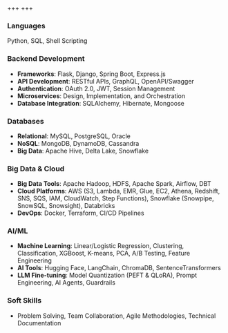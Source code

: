 +++
+++

### Languages  
Python, SQL, Shell Scripting

### Backend Development  
- **Frameworks**: Flask, Django, Spring Boot, Express.js  
- **API Development**: RESTful APIs, GraphQL, OpenAPI/Swagger  
- **Authentication**: OAuth 2.0, JWT, Session Management  
- **Microservices**: Design, Implementation, and Orchestration  
- **Database Integration**: SQLAlchemy, Hibernate, Mongoose  

### Databases  
- **Relational**: MySQL, PostgreSQL, Oracle  
- **NoSQL**: MongoDB, DynamoDB, Cassandra  
- **Big Data**: Apache Hive, Delta Lake, Snowflake  

### Big Data & Cloud  
- **Big Data Tools**: Apache Hadoop, HDFS, Apache Spark, Airflow, DBT  
- **Cloud Platforms**: AWS (S3, Lambda, EMR, Glue, EC2, Athena, Redshift, SNS, SQS, IAM, CloudWatch, Step Functions), Snowflake (Snowpipe, SnowSQL, Snowsight), Databricks  
- **DevOps**: Docker, Terraform, CI/CD Pipelines  

### AI/ML  
- **Machine Learning**: Linear/Logistic Regression, Clustering, Classification, XGBoost, K-means, PCA, A/B Testing, Feature Engineering  
- **AI Tools**: Hugging Face, LangChain, ChromaDB, SentenceTransformers  
- **LLM Fine-tuning**: Model Quantization (PEFT & QLoRA), Prompt Engineering, AI Agents, Guardrails

### Soft Skills  
- Problem Solving, Team Collaboration, Agile Methodologies, Technical Documentation  
